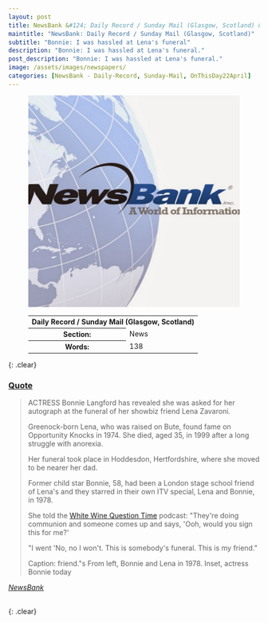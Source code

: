 ```yaml
---
layout: post
title: NewsBank &#124; Daily Record / Sunday Mail (Glasgow, Scotland) &#124; 22 April 2023
maintitle: "NewsBank: Daily Record / Sunday Mail (Glasgow, Scotland)"
subtitle: "Bonnie: I was hassled at Lena's funeral"
description: "Bonnie: I was hassled at Lena's funeral."
post_description: "Bonnie: I was hassled at Lena's funeral."
image: /assets/images/newspapers/
categories: [NewsBank - Daily-Record, Sunday-Mail, OnThisDay22April]
---
```


<figure class="fig1">
<img src="/assets/images/newspapers/NewsBank.jpg" class="full-width" />
</figure>

<figure class="fig2">
<table>

<tr>
<th colspan="2">Daily Record / Sunday Mail (Glasgow, Scotland)</th>
</tr>

<tr>
<th>Section:</th><td>News</td>
</tr>

<tr>
<th>Words:</th><td>138</td>
</tr>

</table>
</figure>

{: .clear}

<h3 id="quote"><a href="#quote">Quote</a></h3>
<blockquote>
<p>ACTRESS Bonnie Langford has revealed she was asked for her autograph at the funeral of her showbiz friend Lena Zavaroni.</p>
<p>Greenock-born Lena, who was raised on Bute, found fame on Opportunity Knocks in 1974. She died, aged 35, in 1999 after a long struggle with anorexia.</p>
<p>Her funeral took place in Hoddesdon, Hertfordshire, where she moved to be nearer her dad.</p>
<p>Former child star Bonnie, 58, had been a London stage school friend of Lena's and they starred in their own ITV special, Lena and Bonnie, in 1978.</p>
<p>She told the <a href="/discography/podcasts/2023-04-21-white-wine-question-time">White Wine Question Time</a> podcast: "They're doing communion and someone comes up and says, 'Ooh, would you sign this for me?'</p>
<p>"I went 'No, no I won't. This is somebody's funeral. This is my friend."</p>
<p>Caption: friend."s From left, Bonnie and Lena in 1978. Inset, actress Bonnie today</p>
</blockquote>
<cite><a href="https://infoweb.newsbank.com/apps/news/openurl?ctx_ver=z39.88-2004&rft_id=info%3Asid/infoweb.newsbank.com&svc_dat=UKNB&req_dat=55CA6C602C984FD8A3DCC6AF6BF4AE70&rft_val_format=info%3Aofi/fmt%3Akev%3Amtx%3Actx&rft_dat=document_id%3Anews%252F1910E5DC7B65C7B0">NewsBank</a></cite>

<br />{: .clear}

